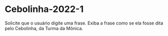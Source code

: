# Cebolinha-2022-1
Solicite que o usuário digite uma frase. Exiba a frase como se ela fosse dita pelo Cebolinha, da Turma da Mônica.
